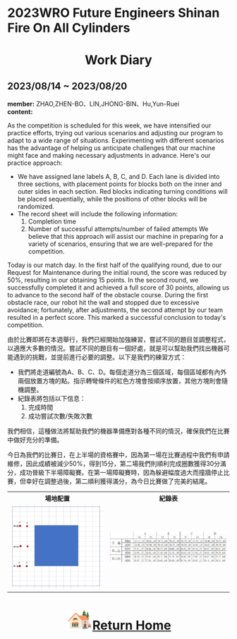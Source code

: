 2023WRO Future Engineers Shinan Fire On All Cylinders  
=====
# <div align="center">Work Diary </div> 



## 2023/08/14 ~ 2023/08/20
**member:** ZHAO,ZHEN-BO、LIN,JHONG-BIN、Hu,Yun-Ruei  
**content:**

As the competition is scheduled for this week, we have intensified our practice efforts, trying out various scenarios and adjusting our program to adapt to a wide range of situations. Experimenting with different scenarios has the advantage of helping us anticipate challenges that our machine might face and making necessary adjustments in advance. Here's our practice approach:

- We have assigned lane labels A, B, C, and D. Each lane is divided into three sections, with placement points for blocks both on the inner and outer sides in each section. Red blocks indicating turning conditions will be placed sequentially, while the positions of other blocks will be randomized.
- The record sheet will include the following information:
  1. Completion time
  2. Number of successful attempts/number of failed attempts
We believe that this approach will assist our machine in preparing for a variety of scenarios, ensuring that we are well-prepared for the competition.

Today is our match day. In the first half of the qualifying round, due to our Request for Maintenance during the initial round, the score was reduced by 50%, resulting in our obtaining 15 points. In the second round, we successfully completed it and achieved a full score of 30 points, allowing us to advance to the second half of the obstacle course. During the first obstacle race, our robot hit the wall and stopped due to excessive avoidance; fortunately, after adjustments, the second attempt by our team resulted in a perfect score. This marked a successful conclusion to today's competition.

由於比賽即將在本週舉行，我們已經開始加強練習，嘗試不同的題目並調整程式，以適應大多數的情況。嘗試不同的題目有一個好處，就是可以幫助我們找出機器可能遇到的挑戰，並提前進行必要的調整。以下是我們的練習方式：

- 我們將走道編號為A、B、C、D。每個走道分為三個區域，每個區域都有內外兩個放置方塊的點。指示轉彎條件的紅色方塊會按順序放置，其他方塊則會隨機調整。
- 紀錄表將包括以下信息：
  1. 完成時間
  2. 成功嘗試次數/失敗次數  

我們相信，這種做法將幫助我們的機器準備應對各種不同的情況，確保我們在比賽中做好充分的準備。

今日為我們的比賽日，在上半場的資格賽中，因為第一場在比賽過程中我們有申請維修，因此成績被減少50%，得到15分，第二場我們則順利完成圈數獲得30分滿分，成功晉級下半場障礙賽。在第一場障礙賽時，因為躲避幅度過大而撞牆停止比賽，但幸好在調整過後，第二順利獲得滿分，為今日比賽做了完美的結尾。

<div align="center">
<table>
<tr align="center">
<th>場地配置</th>
<th>紀錄表</th> 
</tr>
<tr align="center">
<td><img src="./img/8/block.png" width="400" alt="work_daily"></td>
<td><img src="./img/8/grade.png" width="500" alt="work_daily"></td>
</table>
</div>

# <div align="center">![HOME](../../other/img/Home.png)[Return Home](../../)</div> 
